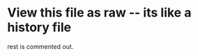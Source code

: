 # View this file as raw -- its like a history file

rest is commented out.

<!--
sudo su
apt update
apt install zsh
zsh --version
# logout as superuser, back in as nick
whereis zsh  # it should probably be /usr/bin/zsh, used in next line
sudo usermod -s /usr/bin/zsh $(whoami)
sudo reboot
# Computer will reboot and run zsh
apt install git
apt install vim
git 
sh -c "$(wget https://raw.github.com/ohmyzsh/ohmyzsh/master/tools/install.sh -O -)"
cd Documents
git clone git@github.com:kenning/env_setup.git
cd env_setup
ssh-keygen -t ed25519 -C "<put some note here>"
eval "$(ssh-agent -s)"
ssh-add ~/.ssh/id_ed25519
# Add github to known hosts?
ssh-keyscan -t rsa github.com >> ~/.ssh/known_hosts

apt install xsel
# Open firefox
# go to about:preferences#privacy and turn off the fucking password asker
# Install lastpass, ublock origin, video speed controller
# Log into lastpass
# Log into github
# Go to https://github.com/settings/keys
cat ~/.ssh/id_ed25519.pub| xsel -b
# Paste new key into github

# Source zsh nvm commands
zsrc

# Slack
sudo snap install slack --classic

snap install nvim --classic
snap install chromium

# Install make
sudo apt install build-essential

git config --global user.email "hwerzog@gmail.com"
git config --global user.name "Nick Thinkpad X1"
git config --global core.editor vim
git config --global pull.rebase false

# In settings, unset various super+alt+shift+rightarrow type commands...
# Install gnome tweaks, turn caps to escape, 
# Then install gTile.
# Can do this with the browser. 
gsettings set org.gnome.shell.keybindings shift-overview-up "[]"
gsettings set org.gnome.shell.keybindings shift-overview-down "[]"

# Set up vogue spring theme
( cd $ZSH_CUSTOM/plugins && git clone https://github.com/chrissicool/zsh-256color )
cd ~/Documents
git clone https://github.com/powerline/fonts.git --depth=1
cd fonts
./install.sh
cd ..
rm -rf fonts

# To use a bold font in the terminal, actually have to go to gnome tweaks and find 
# 'monospace text' (use search bar) and change it to a bold font. Do not override
# it in terminal bc terminal forces a non-bold font!
# I have been using source code pro.

# Close and reopen 'terminal' application
# In preferences, go to color theme, uhh basically pick solarized light and then
# make a couple more changes -- default color background to orange, default color text
# to a dark grey

################################################################################
####### "Optional" #############################################################
################################################################################

## INSANE workaround for two keyboards at once
## https://gitlab.gnome.org/GNOME/gnome-shell/-/issues/1858#note_818548
cd ~
mkdir mutter
cd mutter
# in 'software & updates' (not software updates lol) check the box in the
# first tab to allow for downloading ubuntu source code
apt-get source mutter
sudo apt-get build-dep mutter
apt-get source mutter
sudo apt-get build-dep mutter
cd mutter-3.36.7+git20201123
vim ./src/backends/x11/meta-backend-x11.c
dpkg-buildpackage -rfakeroot -uc -b
..
sudo dpkg -i libmutter-6-0_3.36.7+git20201123-0.20.04.1_amd64.deb
apt-get source mutter-common
sudo apt-get upgrade mutter-common
apt --fix-broken install
sudo apt --fix-broken install
sudo dpkg -i libmutter-6-0_3.36.7+git20201123-0.20.04.1_amd64.deb
sudo apt-mark hold libmutter-6-0:amd64
